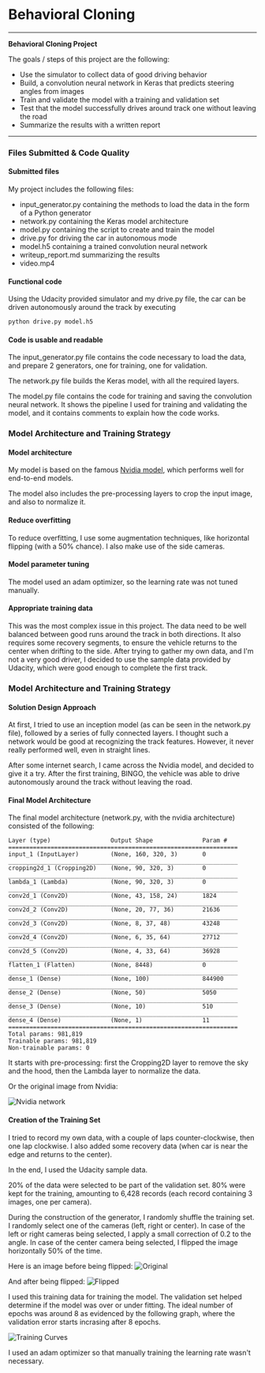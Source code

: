 # **Behavioral Cloning** 

---

**Behavioral Cloning Project**

The goals / steps of this project are the following:
* Use the simulator to collect data of good driving behavior
* Build, a convolution neural network in Keras that predicts steering angles from images
* Train and validate the model with a training and validation set
* Test that the model successfully drives around track one without leaving the road
* Summarize the results with a written report


[//]: # (Image References)

[nvidianet]: ./examples/nvidia-architecture.png "Model Visualization"
[training]: ./examples/training-curves.png "Training"
[original]: ./examples/original.png "Original training image"
[flipped]: ./examples/flipped.png "Flipped training image"

---
### Files Submitted & Code Quality

#### Submitted files

My project includes the following files:
* input_generator.py containing the methods to load the data in the form of a Python generator
* network.py containing the Keras model architecture
* model.py containing the script to create and train the model
* drive.py for driving the car in autonomous mode
* model.h5 containing a trained convolution neural network 
* writeup_report.md summarizing the results
* video.mp4

#### Functional code
Using the Udacity provided simulator and my drive.py file, the car can be driven 
autonomously around the track by executing 

```sh
python drive.py model.h5
```

#### Code is usable and readable

The input_generator.py file contains the code necessary to load the data, 
and prepare 2 generators, one for training, one for validation.

The network.py file builds the Keras model, with all the required layers.

The model.py file contains the code for training and saving the convolution neural network. 
It shows the pipeline I used for training and validating the model, 
and it contains comments to explain how the code works.


### Model Architecture and Training Strategy

#### Model architecture

My model is based on the famous [Nvidia model](https://devblogs.nvidia.com/deep-learning-self-driving-cars/), 
which performs well for end-to-end models.

The model also includes the pre-processing layers to crop the input image, and also to normalize it. 

#### Reduce overfitting

To reduce overfitting, I use some augmentation techniques, like horizontal flipping (with a 50% chance).
I also make use of the side cameras.


#### Model parameter tuning

The model used an adam optimizer, so the learning rate was not tuned manually.


#### Appropriate training data

This was the most complex issue in this project.
The data need to be well balanced between good runs around the track in both directions.
It also requires some recovery segments, to ensure the vehicle returns to the center when 
drifting to the side.
After trying to gather my own data, and I'm not a very good driver, I decided to use the sample data
provided by Udacity, which were good enough to complete the first track.  

### Model Architecture and Training Strategy

#### Solution Design Approach

At first, I tried to use an inception model (as can be seen in the network.py file), followed by a 
series of fully connected layers.
I thought such a network would be good at recognizing the track features.
However, it never really performed well, even in straight lines.

After some internet search, I came across the Nvidia model, and decided to give it a try.
After the first training, BINGO, the vehicle was able to drive autonomously around the track 
without leaving the road.

#### Final Model Architecture

The final model architecture (network.py, with the nvidia architecture) consisted of the following:

```
Layer (type)                 Output Shape              Param #   
=================================================================
input_1 (InputLayer)         (None, 160, 320, 3)       0         
_________________________________________________________________
cropping2d_1 (Cropping2D)    (None, 90, 320, 3)        0         
_________________________________________________________________
lambda_1 (Lambda)            (None, 90, 320, 3)        0         
_________________________________________________________________
conv2d_1 (Conv2D)            (None, 43, 158, 24)       1824      
_________________________________________________________________
conv2d_2 (Conv2D)            (None, 20, 77, 36)        21636     
_________________________________________________________________
conv2d_3 (Conv2D)            (None, 8, 37, 48)         43248     
_________________________________________________________________
conv2d_4 (Conv2D)            (None, 6, 35, 64)         27712     
_________________________________________________________________
conv2d_5 (Conv2D)            (None, 4, 33, 64)         36928     
_________________________________________________________________
flatten_1 (Flatten)          (None, 8448)              0         
_________________________________________________________________
dense_1 (Dense)              (None, 100)               844900    
_________________________________________________________________
dense_2 (Dense)              (None, 50)                5050      
_________________________________________________________________
dense_3 (Dense)              (None, 10)                510       
_________________________________________________________________
dense_4 (Dense)              (None, 1)                 11        
=================================================================
Total params: 981,819
Trainable params: 981,819
Non-trainable params: 0
```

It starts with pre-processing: first the Cropping2D layer to remove the sky and the hood, 
then the Lambda layer to normalize the data.

Or the original image from Nvidia:

![Nvidia network][nvidianet]



#### Creation of the Training Set

I tried to record my own data, with a couple of laps counter-clockwise, then one lap clockwise.
I also added some recovery data (when car is near the edge and returns to the center).

In the end, I used the Udacity sample data.

20% of the data were selected to be part of the validation set.
80% were kept for the training, amounting to 6,428 records (each record containing 3 images, one per camera).

During the construction of the generator, I randomly shuffle the training set.
I randomly select one of the cameras (left, right or center).
In case of the left or right cameras being selected, I apply a small correction of 0.2 to the angle.
In case of the center camera being selected, I flipped the image horizontally 50% of the time.

Here is an image before being flipped:
![Original][original]

And after being flipped:
![Flipped][flipped]

I used this training data for training the model. 
The validation set helped determine if the model was over or under fitting. 
The ideal number of epochs was around 8 as evidenced by the following graph, where the validation error
starts incrasing after 8 epochs.

![Training Curves][training] 

I used an adam optimizer so that manually training the learning rate wasn't necessary.
